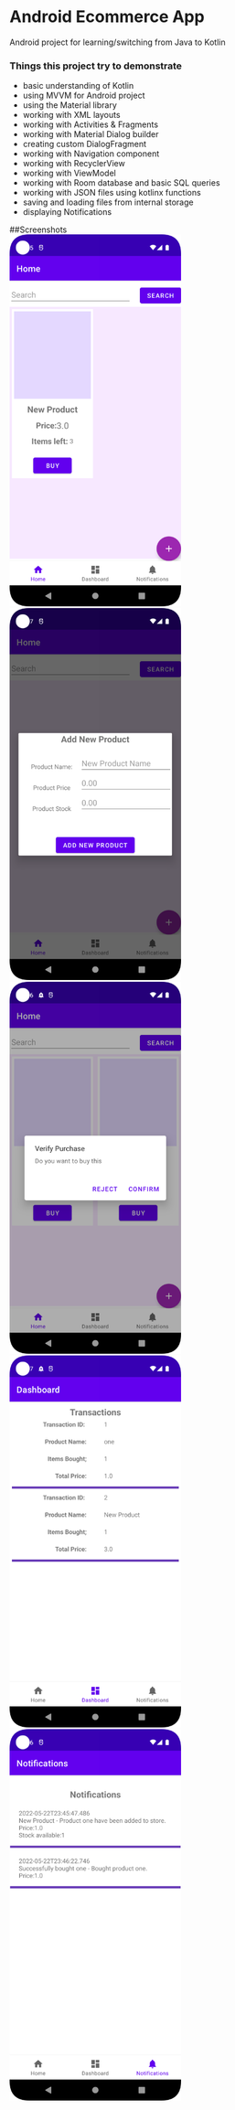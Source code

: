 
# Android Ecommerce App

Android project for learning/switching from Java to Kotlin

### Things this project try to demonstrate
- basic understanding of Kotlin
- using MVVM for Android project
- using the Material library
- working with XML layouts
- working with Activities & Fragments
- working with Material Dialog builder
- creating custom DialogFragment
- working with Navigation component
- working with RecyclerView
- working with ViewModel
- working with Room database and basic SQL queries
- working with JSON files using kotlinx functions
- saving and loading files from internal storage
- displaying Notifications

##Screenshots
<br/><img src="Documentation/Screenshots/Screenshot_20220522_234519.png" width="300px">
<br/><img src="Documentation/Screenshots/Screenshot_20220522_231736.png" width="300px">
<br/><img src="Documentation/Screenshots/Screenshot_20220522_234620.png" width="300px">
<br/><img src="Documentation/Screenshots/Screenshot_20220522_234707.png" width="300px">
<br/><img src="Documentation/Screenshots/Screenshot_20220522_234644.png" width="300px">
